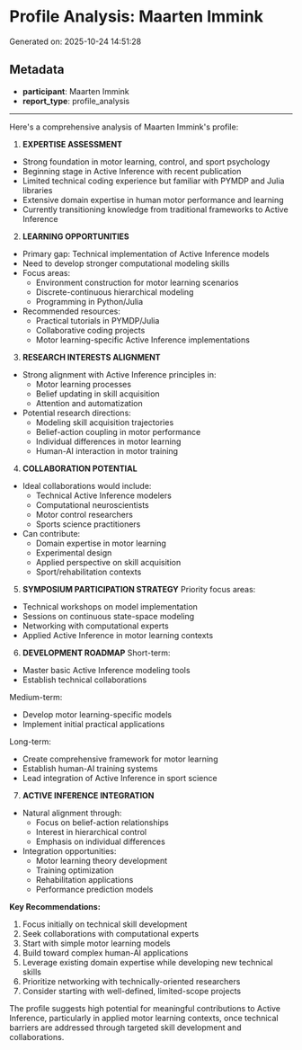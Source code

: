 # Profile Analysis: Maarten Immink

Generated on: 2025-10-24 14:51:28

## Metadata

- **participant**: Maarten Immink
- **report_type**: profile_analysis

---

Here's a comprehensive analysis of Maarten Immink's profile:

1. **EXPERTISE ASSESSMENT**
- Strong foundation in motor learning, control, and sport psychology
- Beginning stage in Active Inference with recent publication
- Limited technical coding experience but familiar with PYMDP and Julia libraries
- Extensive domain expertise in human motor performance and learning
- Currently transitioning knowledge from traditional frameworks to Active Inference

2. **LEARNING OPPORTUNITIES**
- Primary gap: Technical implementation of Active Inference models
- Need to develop stronger computational modeling skills
- Focus areas:
  * Environment construction for motor learning scenarios
  * Discrete-continuous hierarchical modeling
  * Programming in Python/Julia
- Recommended resources:
  * Practical tutorials in PYMDP/Julia
  * Collaborative coding projects
  * Motor learning-specific Active Inference implementations

3. **RESEARCH INTERESTS ALIGNMENT**
- Strong alignment with Active Inference principles in:
  * Motor learning processes
  * Belief updating in skill acquisition
  * Attention and automatization
- Potential research directions:
  * Modeling skill acquisition trajectories
  * Belief-action coupling in motor performance
  * Individual differences in motor learning
  * Human-AI interaction in motor training

4. **COLLABORATION POTENTIAL**
- Ideal collaborations would include:
  * Technical Active Inference modelers
  * Computational neuroscientists
  * Motor control researchers
  * Sports science practitioners
- Can contribute:
  * Domain expertise in motor learning
  * Experimental design
  * Applied perspective on skill acquisition
  * Sport/rehabilitation contexts

5. **SYMPOSIUM PARTICIPATION STRATEGY**
Priority focus areas:
- Technical workshops on model implementation
- Sessions on continuous state-space modeling
- Networking with computational experts
- Applied Active Inference in motor learning contexts

6. **DEVELOPMENT ROADMAP**
Short-term:
- Master basic Active Inference modeling tools
- Establish technical collaborations

Medium-term:
- Develop motor learning-specific models
- Implement initial practical applications

Long-term:
- Create comprehensive framework for motor learning
- Establish human-AI training systems
- Lead integration of Active Inference in sport science

7. **ACTIVE INFERENCE INTEGRATION**
- Natural alignment through:
  * Focus on belief-action relationships
  * Interest in hierarchical control
  * Emphasis on individual differences
- Integration opportunities:
  * Motor learning theory development
  * Training optimization
  * Rehabilitation applications
  * Performance prediction models

**Key Recommendations:**
1. Focus initially on technical skill development
2. Seek collaborations with computational experts
3. Start with simple motor learning models
4. Build toward complex human-AI applications
5. Leverage existing domain expertise while developing new technical skills
6. Prioritize networking with technically-oriented researchers
7. Consider starting with well-defined, limited-scope projects

The profile suggests high potential for meaningful contributions to Active Inference, particularly in applied motor learning contexts, once technical barriers are addressed through targeted skill development and collaborations.